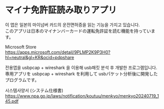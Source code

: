 ﻿# マイナ免許証読み取りアプリ


이 앱은 일본의 마이넘버 카드의 운전면허증을 읽는 기능을 가지고 있습니다.   
このアプリは日本のマイナンバーカードの運転免許証を読む機能を持っています。


Microsoft Store   
https://apps.microsoft.com/detail/9PLMP2K9P3H0?hl=neutral&gl=KR&ocid=pdpshare   


전용앱을 usbpcap + wireshark 을 이용해 usb패킷 분석 후 개발한 프로그램입니다.   
専用アプリを usbpcap + wireshark を利用して usbパケット分析後に開発したプログラムです。


시스템사양서 (システム仕様書)   
https://www.npa.go.jp/laws/notification/koutuu/menkyo/menkyo20240719_145.pdf